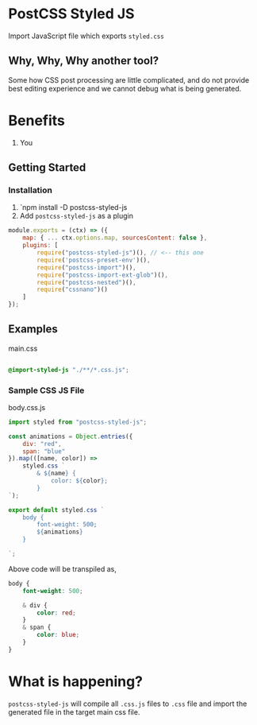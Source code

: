 # PostCSS Styled JS
Import JavaScript file which exports `styled.css`

## Why, Why, Why another tool?
Some how CSS post processing are little complicated, and do not provide best editing experience and we cannot debug what is being generated.

# Benefits
1. You 

## Getting Started
### Installation
1. `npm install -D postcss-styled-js
2. Add `postcss-styled-js` as a plugin
```js
module.exports = (ctx) => ({
    map: { ... ctx.options.map, sourcesContent: false },
    plugins: [
        require("postcss-styled-js")(), // <-- this one
        require('postcss-preset-env')(),
        require("postcss-import")(),
        require("postcss-import-ext-glob")(),
        require("postcss-nested")(),
        require("cssnano")()
    ]
});
```


## Examples


main.css
```css

@import-styled-js "./**/*.css.js";

```

### Sample CSS JS File

body.css.js
```js
import styled from "postcss-styled-js";

const animations = Object.entries({
    div: "red",
    span: "blue"
}).map(([name, color]) =>
    styled.css `
        & ${name} {
            color: ${color};
        }
`);

export default styled.css `
    body {
        font-weight: 500;
        ${animations}
    }

`;
```

Above code will be transpiled as,

```css
body {
    font-weight: 500;

    & div {
        color: red;
    }
    & span {
        color: blue;
    }
}
```

# What is happening?

`postcss-styled-js` will compile all `.css.js` files to `.css` file and import the generated file in the target main css file.